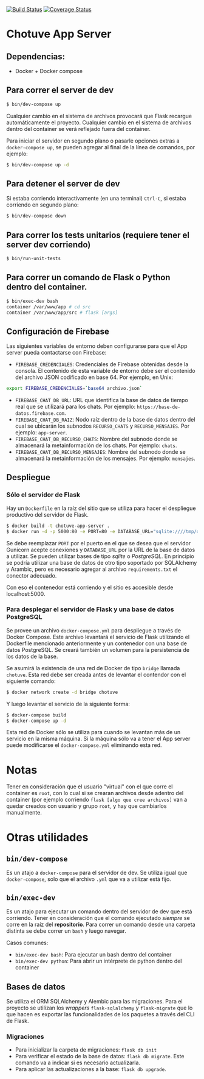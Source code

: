 [![Build Status](https://travis-ci.com/taller2fiuba/chotuve-app-server.svg?branch=master)](https://travis-ci.com/taller2fiuba/chotuve-app-server)
[![Coverage Status](https://coveralls.io/repos/github/taller2fiuba/chotuve-app-server/badge.svg?branch=master)](https://coveralls.io/github/taller2fiuba/chotuve-app-server?branch=master)

# Chotuve App Server

## Dependencias:

- Docker + Docker compose

## Para correr el server de dev

```bash
$ bin/dev-compose up
```

Cualquier cambio en el sistema de archivos provocará que Flask recargue automáticamente el proyecto. Cualquier cambio en el sistema de archivos dentro del container se verá reflejado fuera del container.

Para iniciar el servidor en segundo plano o pasarle opciones extras a `docker-compose up`, se pueden agregar al final de la línea de comandos, por ejemplo:

```bash
$ bin/dev-compose up -d
```

## Para detener el server de dev

Si estaba corriendo interactivamente (en una terminal) `Ctrl-C`, si estaba corriendo
en segundo plano:

```bash
$ bin/dev-compose down
```

## Para correr los tests unitarios (requiere tener el server dev corriendo)

```bash
$ bin/run-unit-tests
```

## Para correr un comando de Flask o Python dentro del container.

```bash
$ bin/exec-dev bash
container /var/www/app # cd src
container /var/www/app/src # flask [args]
```

## Configuración de Firebase
Las siguientes variables de entorno deben configurarse para que el App server
pueda contactarse con Firebase:

- `FIREBASE_CREDENCIALES`: Credenciales de Firebase obtenidas desde la consola. El
 contenido de esta variable de entorno debe ser el contenido del archivo JSON 
 codificado en base 64. Por ejemplo, en Unix:
 ```bash
 export FIREBASE_CREDENCIALES=`base64 archivo.json` 
 ```
- `FIREBASE_CHAT_DB_URL`: URL que identifica la base de datos de tiempo real que
se utilizará para los chats. Por ejemplo: `https://base-de-datos.firebase.com`.
- `FIREBASE_CHAT_DB_RAIZ`: Nodo raíz dentro de la base de datos dentro del cual se ubicarán los subnodos `RECURSO_CHATS` y `RECURSO_MENSAJES`. Por ejemplo: `app-server`.
- `FIREBASE_CHAT_DB_RECURSO_CHATS`: Nombre del subnodo donde se almacenará la metainformación de los chats. Por ejemplo: `chats`.
- `FIREBASE_CHAT_DB_RECURSO_MENSAJES`: Nombre del subnodo donde se almacenará la metainformación de los mensajes. Por ejemplo: `mensajes`.

## Despliegue

### Sólo el servidor de Flask
Hay un `Dockerfile` en la raíz del sitio que se utiliza para hacer el despliegue productivo del servidor de Flask.

```bash
$ docker build -t chotuve-app-server .
$ docker run -d -p 5000:80 -e PORT=80 -e DATABASE_URL="sqlite:////tmp/db.db" chotuve-app-server
```

Se debe reemplazar `PORT` por el puerto en el que se desea que el servidor Gunicorn acepte conexiones y `DATABASE_URL` por la URL de la base de datos a utilizar. Se pueden utilizar bases de tipo *sqlite* o *PostgreSQL*. En principio se podría utilizar una base de datos de otro tipo soportado por SQLAlchemy y Arambic, pero es necesario agregar al archivo `requirements.txt` el conector adecuado.

Con eso el contenedor está corriendo y el sitio es accesible desde localhost:5000.

### Para desplegar el servidor de Flask y una base de datos PostgreSQL
Se provee un archivo `docker-compose.yml` para despliegue a través de Docker Compose. Este archivo levantará el servicio de Flask utilizando el Dockerfile mencionado anteriormente y un contenedor con una base de datos PostgreSQL. Se creará también un volumen para la persistencia de los datos de la base.

Se asumirá la existencia de una red de Docker de tipo `bridge` llamada `chotuve`. Esta red debe ser creada antes de levantar
el contendor con el siguiente comando:

```bash
$ docker network create -d bridge chotuve
```

Y luego levantar el servicio de la siguiente forma:

```bash
$ docker-compose build
$ docker-compose up -d
```

Esta red de Docker sólo se utiliza para cuando se levantan más de un servicio en la misma máquina. Si la máquina sólo va a
tener el App server puede modificarse el `docker-compose.yml` eliminando esta red.

# Notas

Tener en consideración que el usuario "virtual" con el que corre el container es `root`, con lo cual si se crearan archivos desde adentro del container (por ejemplo corriendo `flask [algo que cree archivos]` van a quedar creados con usuario y grupo `root`, y hay que cambiarlos manualmente.

# Otras utilidades

## `bin/dev-compose`

Es un atajo a `docker-compose` para el servidor de dev. Se utiliza igual que `docker-compose`, solo que el archivo `.yml` que va a utilizar está fijo.

## `bin/exec-dev`

Es un atajo para ejecutar un comando dentro del servidor de dev que está corriendo. Tener en consideración que el comando ejecutado *siempre* se corre en la raíz del **repositorio**. Para correr un comando desde una carpeta distinta se debe correr un `bash` y luego navegar.

Casos comunes:
- `bin/exec-dev bash`: Para ejecutar un bash dentro del container
- `bin/exec-dev python`: Para abrir un intérprete de python dentro del container

## Bases de datos
Se utiliza el ORM SQLAlchemy y Alembic para las migraciones. Para el proyecto se utilizan los *wrappers* `flask-sqlalchemy` y `flask-migrate` que lo que hacen es exportar las funcionalidades de los paquetes a través del CLI de Flask.

### Migraciones
- Para inicializar la carpeta de migraciones: `flask db init`
- Para verificar el estado de la base de datos: `flask db migrate`. Este comando va a indicar si es necesario actualizarla.
- Para aplicar las actualizaciones a la base: `flask db upgrade`.
